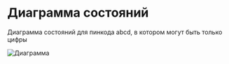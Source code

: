 # Диаграмма состояний

Диаграмма состояний для пинкода abcd, в котором могут быть только цифры

![Диаграмма](https://lh4.googleusercontent.com/ktp3jz0GWBhq124r7ZNpkyKGfNw0nl2D0f6jtbrR2BuwttsdaJsECAmethBEMRylFB8=w2400)